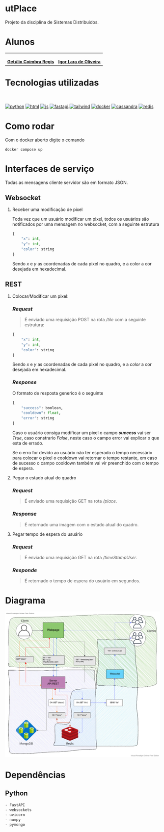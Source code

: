 # utPlace
Projeto da disciplina de Sistemas Distribuidos.

# Alunos

<center>
<table><tr>
<td align="center"><a href="https://github.com/getuliobr">
 <img style="border-radius: 50%;" src="https://avatars.githubusercontent.com/u/51160837?v=4" width="100px;" alt=""/>
<br />
 <b>Getúlio Coimbra Regis</b></a>
 <a href="https://github.com/getuliobr" title="GitHub Getulio"></a>

<td align="center"><a href="https://github.com/nuisigor">
 <img style="border-radius: 50%;" src="https://avatars.githubusercontent.com/u/50688059?v=4" width="100px;" alt=""/>
<br />
 <b>Igor Lara de Oliveira</b>
 </a> <a href="https://github.com/nuisigor" title="GitHub Igor"></a>

</tr></table>
</center>

# Tecnologias utilizadas
<div style="display: inline_block"><br>
          
  <a href="https://www.python.org/"><img align="center" alt="python" height="50" width="60" src="https://cdn.jsdelivr.net/gh/devicons/devicon/icons/python/python-original.svg"><a>
  <a href="https://developer.mozilla.org/pt-BR/docs/Web/HTML"><img align="center" alt="html" height="50" width="60" src="https://cdn.jsdelivr.net/gh/devicons/devicon/icons/html5/html5-original.svg" /><a>
  <a href="https://developer.mozilla.org/pt-BR/docs/Web/JavaScript"><img align="center" alt="js" height="50" width="60" src="https://cdn.jsdelivr.net/gh/devicons/devicon/icons/javascript/javascript-original.svg"><a>
  <a href="https://fastapi.tiangolo.com/"><img align="center" alt="fastapi" height="50" width="60"  src="https://cdn.jsdelivr.net/gh/devicons/devicon/icons/fastapi/fastapi-original-wordmark.svg" />
  <a href="https://tailwindcss.com/"><img align="center" alt="tailwind" height="50" width="60" src="https://cdn.jsdelivr.net/gh/devicons/devicon/icons/tailwindcss/tailwindcss-plain.svg" /><a>
  <a href="https://www.docker.com/"><img align="center" alt="docker" height="50" width="60" src="https://cdn.jsdelivr.net/gh/devicons/devicon/icons/docker/docker-original.svg" /><a>
  <a href="https://cassandra.apache.org/_/index.html"><img align="center" alt="cassandra" height="50" width="60" src="https://upload.wikimedia.org/wikipedia/commons/5/5e/Cassandra_logo.svg"/><a>
  <a href="https://redis.io/"><img align="center" alt="redis" height="50" width="60" src="https://cdn.jsdelivr.net/gh/devicons/devicon/icons/redis/redis-original-wordmark.svg"/><a>

</div>

# Como rodar
Com o docker aberto digite o comando
	
	docker compose up

# Interfaces de serviço

Todas as mensagens cliente servidor são em formato JSON.

## Websocket
1. Receber uma modificação de pixel

	Toda vez que um usuário modificar um pixel, todos os usuários são notificados por uma mensagem no websocket, com a seguinte estrutura

	```py
	{
		"x": int,
		"y": int,
		"color": string
	}
	```

	Sendo *x* e *y* as coordenadas de cada pixel no quadro, e a color a cor desejada em hexadecimal.

## REST
1. Colocar/Modificar um pixel:
	### *Request*
	>É enviado uma requisição POST na rota */tile* com a seguinte estrutura:
	```py
	{
		"x": int,
		"y": int,
		"color": string
	}
	```
	Sendo *x* e *y* as coordenadas de cada pixel no quadro, e a *color* a cor desejada em hexadecimal.
	### *Response*
  	O formato de resposta generico é o seguinte
	
	```py
	{
		"success": boolean,
		"cooldown": float,
		"error": string
	}
	```
  	Caso o usuário consiga modificar um pixel o campo *__success__* vai ser *True*, caso constrario *False*, neste caso o campo error vai explicar o que esta de errado.
	
	Se o erro for devido ao usuário não ter esperado o tempo necessário para colocar o pixel o cooldown vai retornar o tempo restante, em caso de sucesso o campo cooldown também vai vir preenchido com o tempo de espera.

2. Pegar o estado atual do quadro
     ### *Request*
	>É enviado uma requisição GET na rota */place*.

    ### *Response*
    >É retornado uma imagem com o estado atual do quadro.

3. Pegar tempo de espera do usuário
    ### *Request*
	>É enviado uma requisição GET na rota */timeStampUser*.
	### *Responde*
	>É retornado o tempo de espera do usuário em segundos.

# Diagrama

<img src="util\utPlace.jpg"/>


# Dependências

## Python
	- FastAPI
	- websockets
	- uvicorn
	- numpy
	- pymongo
